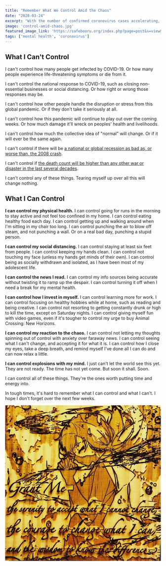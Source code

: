 ```yaml
---
title: "Remember What We Control Amid the Chaos"
date: "2020-03-24"
excerpt: "With the number of confirmed coronovirus cases accelerating, I try to remember what I can and can't control ."
image: 'control-amid-chaos.jpg'
featured_image_link: 'https://safebooru.org/index.php?page=post&s=view&id=3022128'
tags: ['mental health', 'coronavirus']
---
```


## What I Can't Control

I can't control how many people get infected by COVID-19. Or how many people experience life-threatening symptoms or die from it.

I can't control the national response to COVID-19, such as closing non-essential businesses or social distancing. Or how right or wrong those responses may be.

I can't control how other people handle the disruption or stress from this global pandemic. Or if they don't take it seriously at all.

I can't control how this pandemic will continue to play out over the coming weeks. Or how much damage it'll wreck on peoples' health and livelihoods.

I can't control how much the collective idea of "normal" will change. Or if it will ever be the same again.

I can't control if there will be [a national or global recession as bad as, or worse than, the 2008 crash](https://thehill.com/policy/finance/economy/489174-imf-coronavirus-recession-will-be-as-bad-as-financial-crisis).

I can't control if [the death count will be higher than any other war or disaster in the last several decades](https://www.nytimes.com/2020/03/17/world/europe/coronavirus-imperial-college-johnson.html).

I can't control any of these things. Tearing myself up over all this will change nothing.

## What I Can Control

**I can control my physical health.** I can control going for runs in the morning to stay active and not feel too confined in my home. I can control eating healthy food each day. I can control getting up and walking around when I'm sitting in my chair too long. I can control punching the air to blow off steam, and not punching a wall. Or on a real bad day, punching a stupid person.

**I can control my social distancing.** I can control staying at least six feet from people. I can control keeping my hands clean. I can control not touching my face (unless my hands get minds of their own). I can control being as socially withdrawn and isolated, as I have been most of my adolescent life.

**I can control the news I read.** I can control my info sources being accurate without twisting it to ramp up the despair. I can control turning it off when I need a break for my mental health.

**I can control how I invest in myself.** I can control learning more for work. I can control focusing on healthy hobbies while at home, such as reading and being creative. I can control not resorting to getting constantly drunk or high to kill the time, except on Saturday nights. I can control giving myself fun with video games, even if it's tougher to control my urge to buy Animal Crossing: New Horizons.

**I can control my reaction to the chaos.** I can control not letting my thoughts spinning out of control with anxiety over faraway news. I can control seeing what I can't change, and accepting it for what it is. I can control how I close my eyes, take a deep breath, and remind myself I've done all I can do and can now relax a little.

**I can control explosions with my mind.** I just can't let the world see this yet. They are not ready. The time has not yet come. But soon it shall. Soon.

I can control all of these things. They're the ones worth putting time and energy into.

In tough times, it's hard to remember what I can control and what I can't. I hope I don't forget over the next few weeks.

!["A laser-cut wood print with the quote 'grant me the serenity to accept what I cannot change, the courage to change what I can, and the wisdom to know the difference.'"](/assets/images/posts/control-chaos/can-control-cut.jpg)
